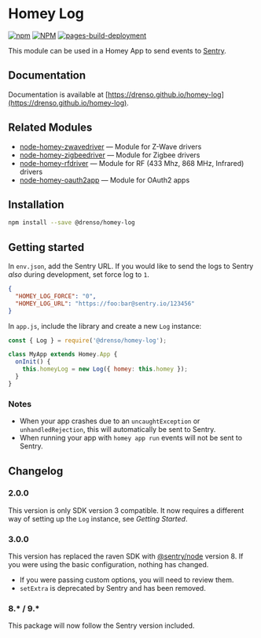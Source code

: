 # Homey Log

[![npm](https://img.shields.io/npm/v/@drenso/homey-log)](https://www.npmjs.com/package/@drenso/homey-log) [![NPM](https://github.com/Drenso/node-homey-log/actions/workflows/deploy.yml/badge.svg)](https://github.com/Drenso/node-homey-log/actions/workflows/deploy.yml) [![pages-build-deployment](https://github.com/Drenso/homey-log/actions/workflows/pages/pages-build-deployment/badge.svg?branch=master)](https://github.com/Drenso/homey-log/actions/workflows/pages/pages-build-deployment)

This module can be used in a Homey App to send events to [Sentry](http://sentry.io/).

## Documentation

Documentation is available at [https://drenso.github.io/homey-log](https://drenso.github.io/homey-log).

## Related Modules

* [node-homey-zwavedriver](https://athombv.github.io/node-homey-zwavedriver) — Module for Z-Wave drivers
* [node-homey-zigbeedriver](https://athombv.github.io/node-homey-zigbeedriver) — Module for Zigbee drivers
* [node-homey-rfdriver](https://athombv.github.io/node-homey-rfdriver) — Module for RF (433 Mhz, 868 MHz, Infrared) drivers
* [node-homey-oauth2app](https://athombv.github.io/node-homey-oauth2app) — Module for OAuth2 apps

## Installation

```bash
npm install --save @drenso/homey-log
```

## Getting started

In `env.json`, add the Sentry URL. If you would like to send the logs to Sentry *also* during development, set force log to `1`.

```json
{
  "HOMEY_LOG_FORCE": "0",
  "HOMEY_LOG_URL": "https://foo:bar@sentry.io/123456"
}
```

In `app.js`, include the library and create a new `Log` instance:

```js
const { Log } = require('@drenso/homey-log');

class MyApp extends Homey.App {
  onInit() {
    this.homeyLog = new Log({ homey: this.homey });
  }
}
```

### Notes

* When your app crashes due to an `uncaughtException` or `unhandledRejection`, this will automatically be sent to Sentry.
* When running your app with `homey app run` events will not be sent to Sentry.

## Changelog

### 2.0.0

This version is only SDK version 3 compatible. It now requires a different way of setting up the `Log` instance, see _Getting Started_.

### 3.0.0

This version has replaced the raven SDK with [@sentry/node](https://docs.sentry.io/platforms/javascript/guides/node/) version 8. If you were using the basic configuration, nothing has changed.

  - If you were passing custom options, you will need to review them.
  - `setExtra` is deprecated by Sentry and has been removed.

### 8.* / 9.*

This package will now follow the Sentry version included.
